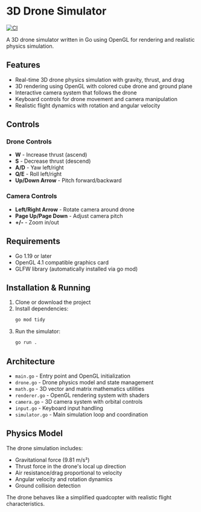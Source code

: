 # 3D Drone Simulator

[![CI](https://github.com/pawel-dubiel/UAV-simulator/actions/workflows/ci.yml/badge.svg)](https://github.com/pawel-dubiel/UAV-simulator/actions/workflows/ci.yml)

A 3D drone simulator written in Go using OpenGL for rendering and realistic physics simulation.

## Features

- Real-time 3D drone physics simulation with gravity, thrust, and drag
- 3D rendering using OpenGL with colored cube drone and ground plane
- Interactive camera system that follows the drone
- Keyboard controls for drone movement and camera manipulation
- Realistic flight dynamics with rotation and angular velocity

## Controls

### Drone Controls
- **W** - Increase thrust (ascend)
- **S** - Decrease thrust (descend)
- **A/D** - Yaw left/right
- **Q/E** - Roll left/right  
- **Up/Down Arrow** - Pitch forward/backward

### Camera Controls
- **Left/Right Arrow** - Rotate camera around drone
- **Page Up/Page Down** - Adjust camera pitch
- **+/-** - Zoom in/out

## Requirements

- Go 1.19 or later
- OpenGL 4.1 compatible graphics card
- GLFW library (automatically installed via go mod)

## Installation & Running

1. Clone or download the project
2. Install dependencies:
   ```bash
   go mod tidy
   ```
3. Run the simulator:
   ```bash
   go run .
   ```

## Architecture

- `main.go` - Entry point and OpenGL initialization
- `drone.go` - Drone physics model and state management
- `math.go` - 3D vector and matrix mathematics utilities
- `renderer.go` - OpenGL rendering system with shaders
- `camera.go` - 3D camera system with orbital controls
- `input.go` - Keyboard input handling
- `simulator.go` - Main simulation loop and coordination

## Physics Model

The drone simulation includes:
- Gravitational force (9.81 m/s²)
- Thrust force in the drone's local up direction
- Air resistance/drag proportional to velocity
- Angular velocity and rotation dynamics
- Ground collision detection

The drone behaves like a simplified quadcopter with realistic flight characteristics.
